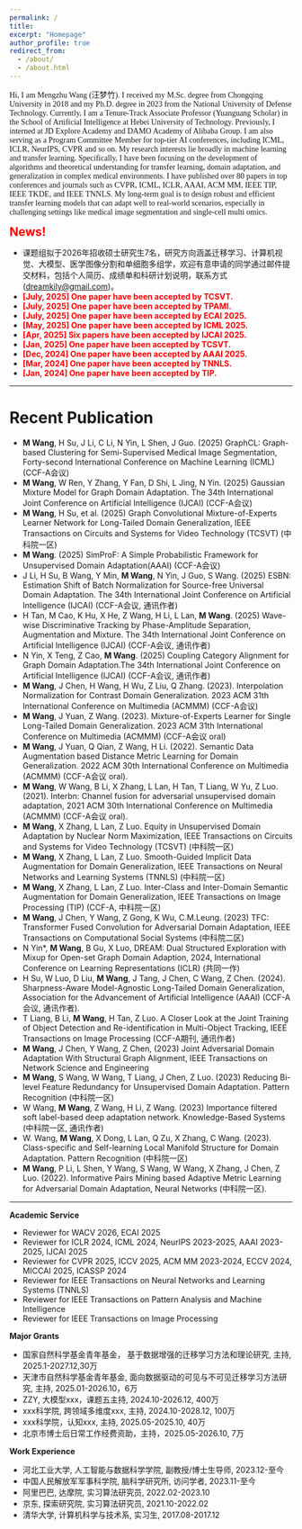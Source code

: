 ```yaml
---
permalink: /
title: 
excerpt: "Homepage"
author_profile: true
redirect_from: 
  - /about/
  - /about.html
---
```

<span style="font-family: 'Times New Roman'">
Hi, I am Mengzhu Wang (汪梦竹). I received my M.Sc. degree from Chongqing University in 2018 and my Ph.D. degree in 2023 from the National University of Defense Technology. Currently, I am a Tenure-Track Associate Professor (Yuanguang Scholar) in the School of Artificial Intelligence at Hebei University of Technology. Previously, I interned at JD Explore Academy and DAMO Academy of Alibaba Group. I am also serving as a Program Committee Member for top-tier AI conferences, including ICML, ICLR, NeurIPS, CVPR and so on. My research interests lie broadly in machine learning and transfer learning. Specifically, I have been focusing on the development of algorithms and theoretical understanding for transfer learning, domain adaptation, and generalization in complex medical environments. I have published over 80 papers in top conferences and journals such as CVPR, ICML, ICLR, AAAI, ACM MM, IEEE TIP, IEEE TKDE, and IEEE TNNLS. My long-term goal is to design robust and efficient transfer learning models that can adapt well to real-world scenarios, especially in challenging settings like medical image segmentation and single-cell multi omics.
</span>

<span style="color:red; font-size:1.5em; font-weight:bold">News!</span>

+ 课题组拟于2026年招收硕士研究生7名，研究方向涵盖迁移学习、计算机视觉、大模型、医学图像分割和单细胞多组学，欢迎有意申请的同学通过邮件提交材料，包括个人简历、成绩单和科研计划说明，联系方式(dreamkily@gmail.com)。
+ <span style="color:red; font-weight:bold">**[July, 2025]** One paper have been accepted by **TCSVT**.</span>
+ <span style="color:red; font-weight:bold">**[July, 2025]** One paper have been accepted by **TPAMI**.</span>
+ <span style="color:red; font-weight:bold">**[July, 2025]** One paper have been accepted by **ECAI 2025**.</span>
+ <span style="color:red; font-weight:bold">**[May, 2025]** One paper have been accepted by **ICML 2025**.</span>
+ <span style="color:red; font-weight:bold">**[Apr, 2025]** Six papers have been accepted by **IJCAI 2025**.</span>
+ <span style="color:red; font-weight:bold">**[Jan, 2025]** One paper have been accepted by **TCSVT**.</span>
+ <span style="color:red; font-weight:bold">**[Dec, 2024]** One paper have been accepted by **AAAI 2025**.</span>
+ <span style="color:red; font-weight:bold">**[Mar, 2024]** One paper have been accepted by **TNNLS**.</span>
+ <span style="color:red; font-weight:bold">**[Jan, 2024]** One paper have been accepted by **TIP**.</span>
  
---

Recent Publication
======
+ **M Wang**, H Su, J Li, C Li, N Yin, L Shen, J Guo. (2025) GraphCL: Graph-based Clustering for Semi-Supervised Medical Image Segmentation, Forty-second International Conference on Machine Learning (ICML) (CCF-A会议)
+ **M Wang**, W Ren, Y Zhang, Y Fan, D Shi, L Jing, N Yin. (2025) Gaussian Mixture Model for Graph Domain Adaptation. The 34th International Joint Conference on Artificial Intelligence (IJCAI) (CCF-A会议)
+ **M Wang**, H Su, et al. (2025) Graph Convolutional Mixture-of-Experts Learner Network for Long-Tailed Domain Generalization, IEEE Transactions on Circuits and Systems for Video Technology (TCSVT) (中科院一区)
+ **M Wang**. (2025) SimProF: A Simple Probabilistic Framework for Unsupervised Domain Adaptation(AAAI) (CCF-A会议)
+ J Li, H Su, B Wang, Y Min, **M Wang**, N Yin, J Guo, S Wang. (2025) ESBN: Estimation Shift of Batch Normalization for Source-free Universal Domain Adaptation. The 34th International Joint Conference on Artificial Intelligence (IJCAI) (CCF-A会议, 通讯作者)
+ H Tan, M Cao, K Hu, X He, Z Wang, H Li, L Lan, **M Wang**. (2025) Wave-wise Discriminative Tracking by Phase-Amplitude Separation, Augmentation and Mixture. The 34th International Joint Conference on Artificial Intelligence (IJCAI) (CCF-A会议, 通讯作者)
+ N Yin, X Teng, Z Cao, **M Wang**. (2025) Coupling Category Alignment for Graph Domain Adaptation.The 34th International Joint Conference on Artificial Intelligence (IJCAI) (CCF-A会议, 通讯作者)
+ **M Wang**, J Chen, H Wang, H Wu, Z Liu, Q Zhang. (2023). Interpolation Normalization for Contrast Domain Generalization. 2023 ACM 31th International Conference on Multimedia (ACMMM) (CCF-A会议)
+ **M Wang**, J Yuan, Z Wang. (2023). Mixture-of-Experts Learner for Single Long-Tailed Domain Generalization. 2023 ACM 31th International Conference on Multimedia (ACMMM) (CCF-A会议 oral)
+ **M Wang**, J Yuan, Q Qian, Z Wang, H Li. (2022). Semantic Data Augmentation based Distance Metric Learning for Domain Generalization. 2022 ACM 30th International Conference on Multimedia (ACMMM) (CCF-A会议 oral).
+ **M Wang**, W Wang, B Li, X Zhang, L Lan, H Tan, T Liang, W Yu, Z Luo. (2021).  Interbn: Channel fusion for adversarial unsupervised domain adaptation, 2021 ACM 30th International Conference on Multimedia (ACMMM) (CCF-A会议 oral). 
+ **M Wang**, X Zhang, L Lan, Z Luo. Equity in Unsupervised Domain Adaptation by Nuclear Norm Maximization, IEEE Transactions on Circuits and Systems for Video Technology (TCSVT) (中科院一区)
+ **M Wang**, X Zhang, L Lan, Z Luo.  Smooth-Guided Implicit Data Augmentation for Domain Generalization, IEEE Transactions on Neural Networks and Learning Systems (TNNLS) (中科院一区)
+ **M Wang**, X Zhang, L Lan, Z Luo. 	Inter-Class and Inter-Domain Semantic Augmentation for Domain Generalization, IEEE Transactions on Image Processing (TIP) (CCF-A, 中科院一区)
+ **M Wang**, J Chen, Y Wang, Z Gong, K Wu,  C.M.Leung. (2023) TFC: Transformer Fused Convolution for Adversarial Domain Adaptation, IEEE Transactions on Computational Social Systems (中科院二区)
+ N Yin*, **M Wang**, B Gu, X Luo, DREAM: Dual Structured Exploration with Mixup for Open-set Graph Domain Adaption, 2024,  International Conference on Learning Representations (ICLR) (共同一作)
+ H Su, W Luo, D Liu, **M Wang**, J Tang, J Chen, C Wang, Z Chen. (2024). Sharpness-Aware Model-Agnostic Long-Tailed Domain Generalization, Association for the Advancement of Artificial Intelligence (AAAI) (CCF-A会议, 通讯作者).
+ T Liang, B Li, **M Wang**, H Tan, Z Luo. A Closer Look at the Joint Training of Object Detection and Re-identification in Multi-Object Tracking, IEEE Transactions on Image Processing (CCF-A期刊, 通讯作者)
+ **M Wang**, J Chen, Y Wang, Z Chen, (2023) Joint Adversarial Domain Adaptation With Structural Graph Alignment, IEEE Transactions on Network Science and Engineering  
+ **M Wang**, S Wang, W Wang, T Liang, J Chen, Z Luo. (2023) Reducing Bi-level Feature Redundancy for Unsupervised Domain Adaptation. Pattern Recognition (中科院一区)
+ W Wang, **M Wang**, Z Wang, H Li, Z Wang. (2023) Importance filtered soft label-based deep adaptation network. Knowledge-Based Systems (中科院一区, 通讯作者)
+ W. Wang, **M Wang**, X Dong, L Lan, Q Zu, X Zhang, C Wang. (2023). Class-specific and Self-learning Local Manifold Structure for Domain Adaptation. Pattern Recognition (中科院一区)
+ **M Wang**, P Li, L Shen, Y Wang, S Wang, W Wang, X Zhang, J Chen, Z Luo. (2022). Informative Pairs Mining based Adaptive Metric Learning for Adversarial Domain Adaptation, Neural Networks (中科院一区).



---

**Academic Service**

+ Reviewer for WACV 2026, ECAI 2025
+ Reviewer for ICLR 2024, ICML 2024, NeurIPS 2023-2025, AAAI 2023-2025, IJCAI 2025
+ Reviewer for CVPR 2025, ICCV 2025,  ACM MM 2023-2024, ECCV 2024, MICCAI 2025, ICASSP 2024
+ Reviewer for IEEE Transactions on Neural Networks and Learning Systems (TNNLS)
+ Reviewer for IEEE Transactions on Pattern Analysis and Machine Intelligence
+ Reviewer for IEEE Transactions on Image Processing


**Major Grants**
+ 国家自然科学基金青年基金， 基于数据增强的迁移学习方法和理论研究,  主持, 2025.1-2027.12,30万
+ 天津市自然科学基金青年基金, 面向数据驱动的可见与不可见迁移学习方法研究, 主持, 2025.01-2026.10，6万
+ ZZY, 大模型xxx，课题五主持, 2024.10-2026.12, 400万
+ xxx科学院, 跨领域多维度xxx, 主持, 2024.10-2028.12, 100万
+ xxx科学院，认知xxx, 主持, 2025.05-2025.10, 40万
+ 北京市博士后日常工作经费资助，主持，2025.05-2026.10, 7万

**Work Experience**
+ 河北工业大学, 人工智能与数据科学学院, 副教授/博士生导师,  2023.12-至今
+ 中国人民解放军军事科学院, 脑科学研究所, 访问学者, 2023.11-至今
+ 阿里巴巴, 达摩院, 实习算法研究员, 2022.02-2023.10
+ 京东, 探索研究院, 实习算法研究员, 2021.10-2022.02
+ 清华大学, 计算机科学与技术系, 实习生, 2017.08-2017.12
  











